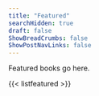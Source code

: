 ```yaml
---
title: "Featured"
searchHidden: true
draft: false
ShowBreadCrumbs: false
ShowPostNavLinks: false
---
```


Featured books go here.

{{< listfeatured >}}